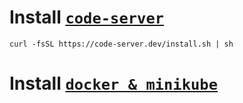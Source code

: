 # Install [`code-server`](https://github.com/coder/code-server)
    curl -fsSL https://code-server.dev/install.sh | sh
# Install [`docker & minikube`](Install_and_configure_minikube.md)
